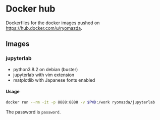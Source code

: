 # Docker hub
Dockerfiles for the docker images pushed on https://hub.docker.com/u/ryomazda.

## Images
### jupyterlab
* python3.8.2 on debian (buster)
* jupyterlab with vim extension
* matplotlib with Japanese fonts enabled

#### Usage
```bash
docker run --rm -it -p 8888:8888 -v $PWD:/work ryomazda/jupyterlab
```
The password is `password`.
